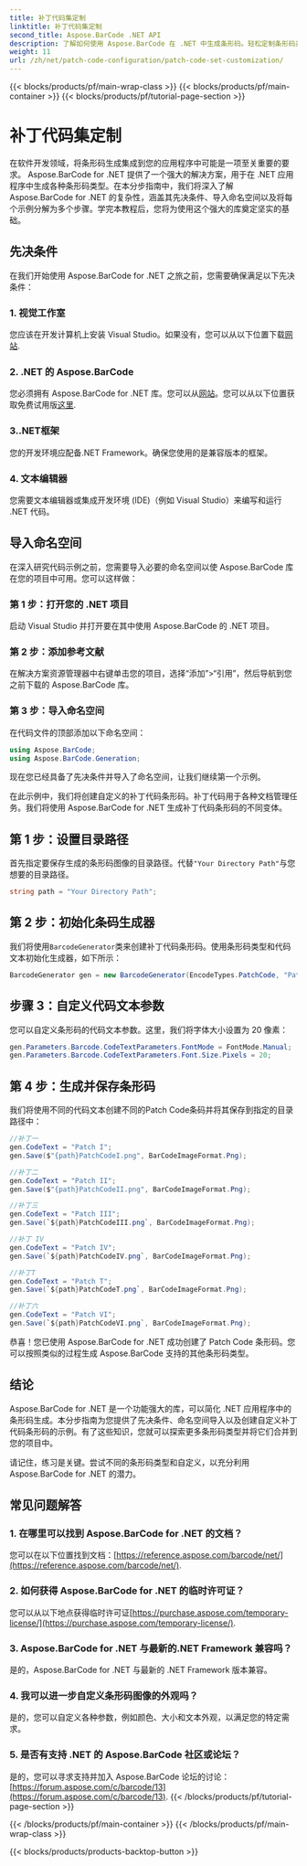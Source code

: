 ```yaml
---
title: 补丁代码集定制
linktitle: 补丁代码集定制
second_title: Aspose.BarCode .NET API
description: 了解如何使用 Aspose.BarCode 在 .NET 中生成条形码。轻松定制条形码并将其集成到您的应用程序中。
weight: 11
url: /zh/net/patch-code-configuration/patch-code-set-customization/
---
```


{{< blocks/products/pf/main-wrap-class >}}
{{< blocks/products/pf/main-container >}}
{{< blocks/products/pf/tutorial-page-section >}}

# 补丁代码集定制


在软件开发领域，将条形码生成集成到您的应用程序中可能是一项至关重要的要求。 Aspose.BarCode for .NET 提供了一个强大的解决方案，用于在 .NET 应用程序中生成各种条形码类型。在本分步指南中，我们将深入了解 Aspose.BarCode for .NET 的复杂性，涵盖其先决条件、导入命名空间以及将每个示例分解为多个步骤。学完本教程后，您将为使用这个强大的库奠定坚实的基础。

## 先决条件

在我们开始使用 Aspose.BarCode for .NET 之旅之前，您需要确保满足以下先决条件：

### 1. 视觉工作室
您应该在开发计算机上安装 Visual Studio。如果没有，您可以从以下位置下载[网站](https://visualstudio.microsoft.com/).

### 2. .NET 的 Aspose.BarCode
您必须拥有 Aspose.BarCode for .NET 库。您可以从[网站](https://releases.aspose.com/barcode/net/)。您可以从以下位置获取免费试用版[这里](https://releases.aspose.com/).

### 3..NET框架
您的开发环境应配备.NET Framework。确保您使用的是兼容版本的框架。

### 4. 文本编辑器
您需要文本编辑器或集成开发环境 (IDE)（例如 Visual Studio）来编写和运行 .NET 代码。

## 导入命名空间

在深入研究代码示例之前，您需要导入必要的命名空间以使 Aspose.BarCode 库在您的项目中可用。您可以这样做：

### 第 1 步：打开您的 .NET 项目
启动 Visual Studio 并打开要在其中使用 Aspose.BarCode 的 .NET 项目。

### 第 2 步：添加参考文献
在解决方案资源管理器中右键单击您的项目，选择“添加”>“引用”，然后导航到您之前下载的 Aspose.BarCode 库。

### 第 3 步：导入命名空间
在代码文件的顶部添加以下命名空间：

```csharp
using Aspose.BarCode;
using Aspose.BarCode.Generation;
```

现在您已经具备了先决条件并导入了命名空间，让我们继续第一个示例。

在此示例中，我们将创建自定义的补丁代码条形码。补丁代码用于各种文档管理任务。我们将使用 Aspose.BarCode for .NET 生成补丁代码条形码的不同变体。

## 第 1 步：设置目录路径

首先指定要保存生成的条形码图像的目录路径。代替`"Your Directory Path"`与您想要的目录路径。

```csharp
string path = "Your Directory Path";
```

## 第 2 步：初始化条码生成器

我们将使用`BarcodeGenerator`类来创建补丁代码条形码。使用条形码类型和代码文本初始化生成器，如下所示：

```csharp
BarcodeGenerator gen = new BarcodeGenerator(EncodeTypes.PatchCode, "Patch I");
```

## 步骤 3：自定义代码文本参数

您可以自定义条形码的代码文本参数。这里，我们将字体大小设置为 20 像素：

```csharp
gen.Parameters.Barcode.CodeTextParameters.FontMode = FontMode.Manual;
gen.Parameters.Barcode.CodeTextParameters.Font.Size.Pixels = 20;
```

## 第 4 步：生成并保存条形码

我们将使用不同的代码文本创建不同的Patch Code条码并将其保存到指定的目录路径中：

```csharp
//补丁一
gen.CodeText = "Patch I";
gen.Save($"{path}PatchCodeI.png", BarCodeImageFormat.Png);

//补丁二
gen.CodeText = "Patch II";
gen.Save($"{path}PatchCodeII.png", BarCodeImageFormat.Png);

//补丁三
gen.CodeText = "Patch III";
gen.Save(`${path}PatchCodeIII.png`, BarCodeImageFormat.Png);

//补丁 IV
gen.CodeText = "Patch IV";
gen.Save(`${path}PatchCodeIV.png`, BarCodeImageFormat.Png);

//补丁T
gen.CodeText = "Patch T";
gen.Save(`${path}PatchCodeT.png`, BarCodeImageFormat.Png);

//补丁六
gen.CodeText = "Patch VI";
gen.Save(`${path}PatchCodeVI.png`, BarCodeImageFormat.Png);
```

恭喜！您已使用 Aspose.BarCode for .NET 成功创建了 Patch Code 条形码。您可以按照类似的过程生成 Aspose.BarCode 支持的其他条形码类型。

## 结论

Aspose.BarCode for .NET 是一个功能强大的库，可以简化 .NET 应用程序中的条形码生成。本分步指南为您提供了先决条件、命名空间导入以及创建自定义补丁代码条形码的示例。有了这些知识，您就可以探索更多条形码类型并将它们合并到您的项目中。

请记住，练习是关键。尝试不同的条形码类型和自定义，以充分利用 Aspose.BarCode for .NET 的潜力。

## 常见问题解答

### 1. 在哪里可以找到 Aspose.BarCode for .NET 的文档？
您可以在以下位置找到文档：[https://reference.aspose.com/barcode/net/](https://reference.aspose.com/barcode/net/).

### 2. 如何获得 Aspose.BarCode for .NET 的临时许可证？
您可以从以下地点获得临时许可证[https://purchase.aspose.com/temporary-license/](https://purchase.aspose.com/temporary-license/).

### 3. Aspose.BarCode for .NET 与最新的.NET Framework 兼容吗？
是的，Aspose.BarCode for .NET 与最新的 .NET Framework 版本兼容。

### 4. 我可以进一步自定义条形码图像的外观吗？
是的，您可以自定义各种参数，例如颜色、大小和文本外观，以满足您的特定需求。

### 5. 是否有支持 .NET 的 Aspose.BarCode 社区或论坛？
是的，您可以寻求支持并加入 Aspose.BarCode 论坛的讨论：[https://forum.aspose.com/c/barcode/13](https://forum.aspose.com/c/barcode/13).
{{< /blocks/products/pf/tutorial-page-section >}}

{{< /blocks/products/pf/main-container >}}
{{< /blocks/products/pf/main-wrap-class >}}

{{< blocks/products/products-backtop-button >}}
